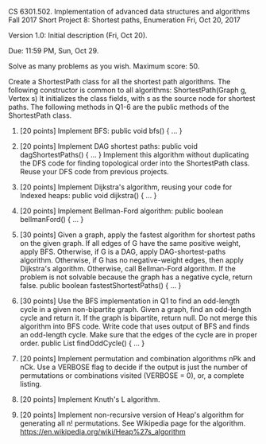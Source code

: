 
CS 6301.502. Implementation of advanced data structures and algorithms
Fall 2017
Short Project 8: Shortest paths, Enumeration
Fri, Oct 20, 2017

Version 1.0: Initial description (Fri, Oct 20).

Due: 11:59 PM, Sun, Oct 29.

Solve as many problems as you wish.  Maximum score: 50.

Create a ShortestPath class for all the shortest path algorithms.  The
following constructor is common to all algorithms:
	ShortestPath(Graph g, Vertex s)
It initializes the class fields, with s as the source node for
shortest paths.  The following methods in Q1-6 are the public methods
of the ShortestPath class.

1. [20 points]  Implement BFS:
	public void bfs() { ... }

2. [20 points]  Implement DAG shortest paths:
	public void dagShortestPaths() { ... }
   Implement this algorithm without duplicating the DFS code for
   finding topological order into the ShortestPath class.
   Reuse your DFS code from previous projects.
   
3. [20 points]  Implement Dijkstra's algorithm, reusing your code for Indexed heaps:
	public void dijkstra() { ... }
   

4. [20 points]  Implement Bellman-Ford algorithm:
	public boolean bellmanFord() { ... }

5. [30 points]
   Given a graph, apply the fastest algorithm for shortest paths on
   the given graph.  If all edges of G have the same positive weight,
   apply BFS.  Otherwise, if G is a DAG, apply DAG-shortest-paths
   algorithm.  Otherwise, if G has no negative-weight edges, then
   apply Dijkstra's algorithm.  Otherwise, call Bellman-Ford
   algorithm.  If the problem is not solvable because the graph has a
   negative cycle, return false.
   	public boolean fastestShortestPaths() { ... }

6. [30 points]
   Use the BFS implementation in Q1 to find an odd-length cycle in a
   given non-bipartite graph.  Given a graph, find an odd-length cycle
   and return it.  If the graph is bipartite, return null.
   Do not merge this algorithm into BFS code.  Write code that uses
   output of BFS and finds an odd-length cycle.  Make sure that the
   edges of the cycle are in proper order.
	public List<Edge> findOddCycle() { ... }

7. [20 points]
   Implement permutation and combination algorithms nPk and nCk.
   Use a VERBOSE flag to decide if the output is just the number
   of permutations or combinations visited (VERBOSE = 0), or, a
   complete listing.

8. [20 points]
   Implement Knuth's L algorithm.

9. [20 points]
   Implement non-recursive version of Heap's algorithm for generating
   all n! permutations.  See Wikipedia page for the algorithm.
   https://en.wikipedia.org/wiki/Heap%27s_algorithm
